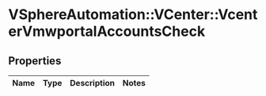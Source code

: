 # VSphereAutomation::VCenter::VcenterVmwportalAccountsCheck

## Properties
Name | Type | Description | Notes
------------ | ------------- | ------------- | -------------


